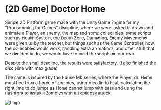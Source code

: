 # (2D Game) Doctor Home

Simple 2D Platform game made with the Unity Game Engine for my "Programming for Games" discipline, where we were tasked to drawn and animate a Player, an enemy, the map and some collectibles, some scripts such as Health System, the Death Zone, Damaging, Enemy Movements were given us by the teacher, but things such as the Game Controller, how the collectibles would work, handling extra animations, and other stuff that we decided to do, we would have to build the scripts on our own.

Despite the small deadline, the results were satisfactory. (I also finished the discipline with max grade)

The game is inspired by the House MD series, where the Player, dr. Home must flee from a horde of zombies, using Vicodin to heal, calculating the right time to do jumps as Home cannot jump with ease and using the flashlight to instakill Zombies with an epilepsy attack.


![Logo](images/reademeimage.png)
